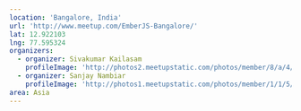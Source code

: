 ```yaml
---
location: 'Bangalore, India'
url: 'http://www.meetup.com/EmberJS-Bangalore/'
lat: 12.922103
lng: 77.595324
organizers:
  - organizer: Sivakumar Kailasam
    profileImage: 'http://photos2.meetupstatic.com/photos/member/8/a/4/thumb_184022212.jpeg'
  - organizer: Sanjay Nambiar
    profileImage: 'http://photos1.meetupstatic.com/photos/member/1/1/5/a/thumb_184024442.jpeg'
area: Asia
---
```

